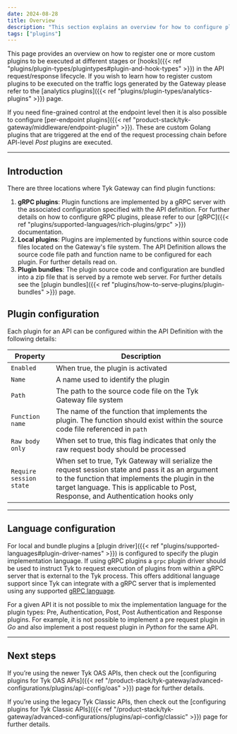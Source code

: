 ```yaml
---
date: 2024-08-28
title: Overview
description: "This section explains an overview for how to configure plugins for APIs"
tags: ["plugins"]
---
```


This page provides an overview on how to register one or more custom plugins to be executed at different stages or [hooks]({{< ref "plugins/plugin-types/plugintypes#plugin-and-hook-types" >}}) in the API request/response lifecycle. If you wish to learn how to register custom plugins to be executed on the traffic logs generated by the Gateway please refer to the [analytics plugins]({{< ref "plugins/plugin-types/analytics-plugins" >}}) page.

If you need fine-grained control at the endpoint level then it is also possible to configure [per-endpoint plugins]({{< ref "product-stack/tyk-gateway/middleware/endpoint-plugin" >}}). These are custom Golang plugins that are triggered at the end of the request processing chain before API-level _Post_ plugins are executed.

---

## Introduction

There are three locations where Tyk Gateway can find plugin functions:

1. **gRPC plugins**: Plugin functions are implemented by a gRPC server with the associated configuration specified with the API definition. For further details on how to configure gRPC plugins, please refer to our [gRPC]({{< ref "plugins/supported-languages/rich-plugins/grpc" >}}) documentation.
2. **Local plugins**: Plugins are implemented by functions within source code files located on the Gateway's file system. The API Definition allows the source code file path and function name to be configured for each plugin. For further details read on.
3. **Plugin bundles**: The plugin source code and configuration are bundled into a zip file that is served by a remote web server. For further details see the [plugin bundles]({{< ref "plugins/how-to-serve-plugins/plugin-bundles" >}}) page.

## Plugin configuration

Each plugin for an API can be configured within the API Definition with the following details:

| Property                | Description                                                                                                                                                                                                                              |
| ----------------------- | ---------------------------------------------------------------------------------------------------------------------------------------------------------------------------------------------------------------------------------------- |
| `Enabled`               | When true, the plugin is activated                                                                                                                                                                                                       |
| `Name`                  | A name used to identify the plugin                                                                                                                                                                                                       |
| `Path`                  | The path to the source code file on the Tyk Gateway file system                                                                                                                                                                          |
| `Function name`         | The name of the function that implements the plugin. The function should exist within the source code file referenced in `path`                                                                                                          |
| `Raw body only`         | When set to true, this flag indicates that only the raw request body should be processed                                                                                                                                                 |
| `Require session state` | When set to true, Tyk Gateway will serialize the request session state and pass it as an argument to the function that implements the plugin in the target language. This is applicable to Post, Response, and Authentication hooks only |

---

## Language configuration

For local and bundle plugins a [plugin driver]({{< ref "plugins/supported-languages#plugin-driver-names" >}}) is configured to specify the plugin implementation language. If using gRPC plugins a `grpc` plugin driver should be used to instruct Tyk to request execution of plugins from within a gRPC server that is external to the Tyk process. This offers additional language support since Tyk can integrate with a gRPC server that is implemented using any supported [gRPC language](https://grpc.io/docs/).

For a given API it is not possible to mix the implementation language for the plugin types: Pre, Authentication, Post, Post Authentication and Response plugins. For example, it is not possible to implement a pre request plugin in _Go_ and also implement a post request plugin in _Python_ for the same API.

---

## Next steps

If you’re using the newer Tyk OAS APIs, then check out the [configuring plugins for Tyk OAS APis]({{< ref "/product-stack/tyk-gateway/advanced-configurations/plugins/api-config/oas" >}}) page for further details.

If you’re using the legacy Tyk Classic APIs, then check out the [configuring plugins for Tyk Classic APIs]({{< ref "/product-stack/tyk-gateway/advanced-configurations/plugins/api-config/classic" >}}) page for further details.
